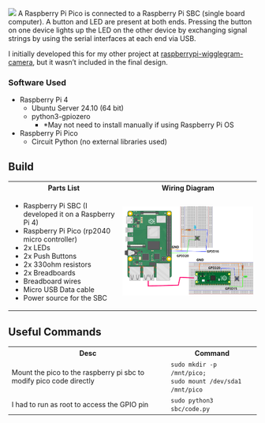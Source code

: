 <img src="res/vid.gif" width="600px"/>
A Raspberry Pi Pico is connected to a Raspberry Pi SBC (single board computer). A button and LED are present at both ends. Pressing the button on one device lights up the LED on the other device by exchanging signal strings by using the serial interfaces at each end via USB.

I initially developed this for my other project at <a href="https://github.com/indiekiwi/raspberrypi-wigglegram-camera">raspberrypi-wigglegram-camera</a>, but it wasn’t included in the final design.

### Software Used
- Raspberry Pi 4  
  - Ubuntu Server 24.10 (64 bit)
  - python3-gpiozero
     - *May not need to install manually if using Raspberry Pi OS
- Raspberry Pi Pico
  - Circuit Python (no external libraries used)

## Build
<table>
  <tr>
    <th>Parts List</th>
    <th>Wiring Diagram</th>
  </tr>
  <tr>
    <td>
      <ul>
        <li>Raspberry Pi SBC (I developed it on a Raspberry Pi 4)</li>
        <li>Raspberry Pi Pico (rp2040 micro controller)</li>
        <li>2x LEDs</li>
        <li>2x Push Buttons</li>
        <li>2x 330ohm resistors</li>
        <li>2x Breadboards</li>
        <li>Breadboard wires</li>
        <li>Micro USB Data cable</li>
        <li>Power source for the SBC</li>
      </ul>
    </td>
    <td><img src="res/diagram.png" width="600px"/></td>
  </tr>
</table>

## Useful Commands
<table>
  <tr>
    <th>Desc</th>
    <th>Command</th>
  </tr>
  <tr>
    <td>Mount the pico to the raspberry pi sbc to modify pico code directly</td>
    <td>
      <code>sudo mkdir -p /mnt/pico;
sudo mount /dev/sda1 /mnt/pico</code>
    </td>
</td>
  </tr>
  <tr>
    <td>I had to run as root to access the GPIO pin</td>
    <td><code>sudo python3 sbc/code.py</code></td>
  </tr>
</table>
